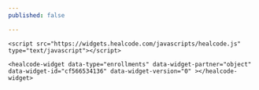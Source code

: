 ```yaml
---
published: false

---
```

    <script src="https://widgets.healcode.com/javascripts/healcode.js" type="text/javascript"></script>
    
    <healcode-widget data-type="enrollments" data-widget-partner="object" data-widget-id="cf566534136" data-widget-version="0" ></healcode-widget>